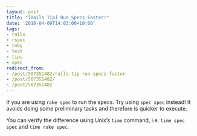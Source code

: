 ```yaml
---
layout: post
title: "[Rails Tip] Run Specs Faster!"
date: '2010-04-09T14:03:00+10:00'
tags:
- rails
- rspec
- ruby
- test
- tips
- spec
redirect_from:
- /post/507351482/rails-tip-run-specs-faster
- /post/507351482/
- /post/507351482
---
```

If you are using `rake spec` to run the specs. Try using `spec spec` instead! It avoids doing some preliminary tasks and therefore is quicker to execute.

You can verify the difference using Unix’s `time` command, i.e. `time spec spec` and `time rake spec`.

